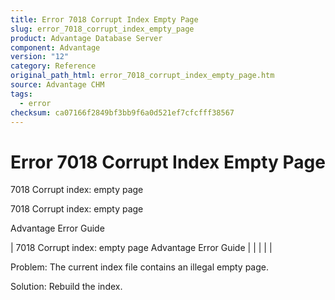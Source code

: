 ```yaml
---
title: Error 7018 Corrupt Index Empty Page
slug: error_7018_corrupt_index_empty_page
product: Advantage Database Server
component: Advantage
version: "12"
category: Reference
original_path_html: error_7018_corrupt_index_empty_page.htm
source: Advantage CHM
tags:
  - error
checksum: ca07166f2849bf3bb9f6a0d521ef7cfcfff38567
---
```


# Error 7018 Corrupt Index Empty Page

7018 Corrupt index: empty page

7018 Corrupt index: empty page

Advantage Error Guide

| 7018 Corrupt index: empty page  Advantage Error Guide |  |  |  |  |

Problem: The current index file contains an illegal empty page.

Solution: Rebuild the index.
